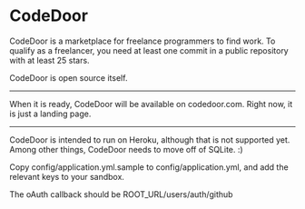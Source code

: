 CodeDoor
========

CodeDoor is a marketplace for freelance programmers to find work.  To qualify as a freelancer, you need at least one commit in a public repository with at least 25 stars.

CodeDoor is open source itself.

---------------

When it is ready, CodeDoor will be available on codedoor.com.  Right now, it is just a landing page.

---------------

CodeDoor is intended to run on Heroku, although that is not supported yet.  Among other things, CodeDoor needs to move off of SQLite. :)

Copy config/application.yml.sample to config/application.yml, and add the relevant keys to your sandbox.

The oAuth callback should be ROOT_URL/users/auth/github
